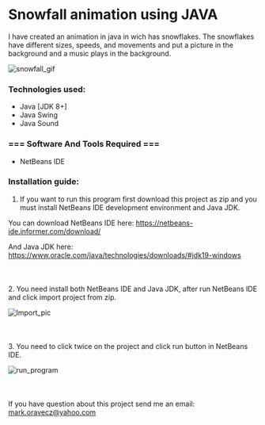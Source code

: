 # Snowfall animation using JAVA


I have created an animation in java in wich has snowflakes.
The snowflakes have different sizes, speeds, and movements
and put a picture in the background and a music plays in the background.

![snowfall_gif](https://user-images.githubusercontent.com/111382157/215804049-ffdcf2df-7bab-4f34-b4d8-a0fafe137c8e.gif)

### Technologies used:
- Java [JDK 8+]
- Java Swing
- Java Sound

### === Software And Tools Required ===
- NetBeans IDE

### Installation guide:

1. If you want to run this program first download this project as zip and 
you must install NetBeans IDE development environment and Java JDK.

You can download NetBeans IDE here: https://netbeans-ide.informer.com/download/

And Java JDK here: https://www.oracle.com/java/technologies/downloads/#jdk19-windows
<br/><br/>
<br/><br/>
2. You need install both NetBeans IDE and Java JDK, after run NetBeans IDE and click import project from zip.

![Import_pic](https://user-images.githubusercontent.com/111382157/219703357-b0dc607f-909e-4e41-b44c-c6c28380f40c.png)
<br/><br/>
<br/><br/>
3. You need to click twice on the project and click run button in NetBeans IDE.

![run_program](https://user-images.githubusercontent.com/111382157/219709711-4d320323-ba5d-4f9a-a593-f45c1a377611.png)
<br/><br/>
<br/><br/>
If you have question about this project send me an email: mark.oravecz@yahoo.com
